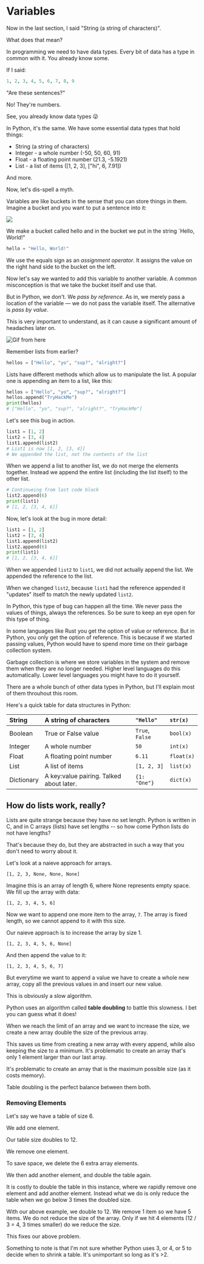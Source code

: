 # Variables

Now in the last section, I said "String \(a string of characters\)".

What does that mean?

In programming we need to have data types. Every bit of data has a type in common with it. You already know some.

If I said:

```python
1, 2, 3, 4, 5, 6, 7, 8, 9
```

"Are these sentences?"

No! They're numbers.

See, you already know data types 😜

In Python, it's the same. We have some essential data types that hold things:

* String \(a string of characters\)
* Integer - a whole number \(-50, 50, 60, 91\)
* Float - a floating point number \(21.3, -5.1921\)
* List - a list of items \(\[1, 2, 3\], \["hi", 6, 7.91\]\)

And more.

Now, let's dis-spell a myth.

Variables are like buckets in the sense that you can store things in them. Imagine a bucket and you want to put a sentence into it:

![](../.gitbook/assets/image%20%284%29.png)

We make a bucket called hello and in the bucket we put in the string \`Hello, World!"

```python
hello = "Hello, World!"
```

We use the equals sign as an _assignment operator_. It assigns the value on the right hand side to the bucket on the left.

Now let's say we wanted to add this variable to another variable. A common misconception is that we take the bucket itself and use that.

But in Python, we don't. We _pass by reference_. As in, we merely pass a location of the variable — we do not pass the variable itself. The alternative is _pass by value_.

This is very important to understand, as it can cause a significant amount of headaches later on.

![Gif from here](../.gitbook/assets/yes.gif)

Remember lists from earlier?

```python
hellos = ["Hello", "yo", "sup?", "alright?"]
```

Lists have different methods which allow us to manipulate the list. A popular one is appending an item to a list, like this:

```python
hellos = ["Hello", "yo", "sup?", "alright?"]
hellos.append("TryHackMe")
print(hellos)
# ["Hello", "yo", "sup?", "alright?", "TryHackMe"]
```

Let's see this bug in action.

```python
list1 = [1, 2]
list2 = [3, 4]
list1.append(list2)
# List1 is now [1, 2, [3, 4]]
# We appended the list, not the contents of the list
```

When we append a list to another list, we do not merge the elements together. Instead we append the entire list \(including the list itself\) to the other list.

```python
# Continueing from last code block
list2.append(6)
print(list1)
# [1, 2, [3, 4, 6]]
```

Now, let's look at the bug in more detail:

```python
list1 = [1, 2]
list2 = [3, 4]
list1.append(list2)
list2.append(6)
print(list1)
# [1, 2, [3, 4, 6]]
```

When we appended `list2` to `list1`, we did not actually append the list. We appended the reference to the list.

When we changed `list2`, because `list1` had the reference appended it "updates" itself to match the newly updated `list2`.

In Python, this type of bug can happen all the time. We never pass the values of things, always the references. So be sure to keep an eye open for this type of thing.

In some languages like Rust you get the option of value or reference. But in Python, you only get the option of reference. This is because if we started passing values, Python would have to spend more time on their garbage collection system.

Garbage collection is where we store variables in the system and remove them when they are no longer needed. Higher level languages do this automatically. Lower level languages you might have to do it yourself.

There are a whole bunch of other data types in Python, but I'll explain most of them throuhout this room.

Here's a quick table for data structures in Python:

| String | A string of characters | `"Hello"` | `str(x)` |
| :--- | :--- | :--- | :--- |
| Boolean | True or False value | `True`, `False` | `bool(x)` |
| Integer | A whole number | `50` | `int(x)` |
| Float | A floating point number | `6.11` | `float(x)` |
| List | A list of items | `[1, 2, 3]` | `list(x)` |
| Dictionary | A key:value pairing. Talked about later. | `{1: "One"}` | `dict(x)` |

## How do lists work, really?

Lists are quite strange because they have no set length. Python is written in C, and in C arrays \(lists\) have set lengths -- so how come Python lists do not have lengths?

That's because they do, but they are abstracted in such a way that you don't need to worry about it.

Let's look at a naieve approach for arrays.

```text
[1, 2, 3, None, None, None]
```

Imagine this is an array of length 6, where None represents empty space. We fill up the array with data:

```text
[1, 2, 3, 4, 5, 6]
```

Now we want to append one more item to the array, `7`.  The array is fixed length, so we cannot append to it with this size.

Our naieve approach is to increase the array by size 1.

```text
[1, 2, 3, 4, 5, 6, None]
```

And then append the value to it:

```text
[1, 2, 3, 4, 5, 6, 7]
```

But everytime we want to append a value we have to create a whole new array, copy all the previous values in and insert our new value.

This is obviously a slow algorithm.

Python uses an algorithm called **table doubling** to battle this slowness. I bet you can guess what it does!

When we reach the limit of an array and we want to increase the size, we create a new array double the size of the previous array.

This saves us time from creating a new array with every append, while also keeping the size to a minimum. It's problematic to create an array that's only 1 element larger than our last array.

It's problematic to create an array that is the maximum possible size \(as it costs memory\).

Table doubling is the perfect balance between them both.

### Removing Elements

Let's say we have a table of size 6.

We add one element.

Our table size doubles to 12.

We remove one element.

To save space, we delete the 6 extra array elements.

We then add another element, and double the table again.

It is costly to double the table in this instance, where we rapidly remove one element and add another element. Instead what we do is only reduce the table when we go below 3 times the doubled size.

With our above example, we double to 12. We remove 1 item so we have 5 items. We do not reduce the size of the array. Only if we hit 4 elements \(12 / 3 = 4, 3 times smaller\) do we reduce the size.

This fixes our above problem.

Something to note is that I'm not sure whether Python uses 3, or 4, or 5 to decide when to shrink a table. It's unimportant so long as it's &gt;2. 



